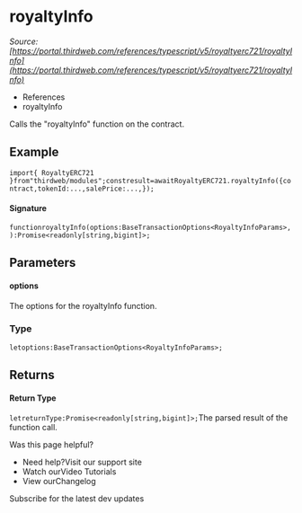 # royaltyInfo

*Source: [https://portal.thirdweb.com/references/typescript/v5/royaltyerc721/royaltyInfo](https://portal.thirdweb.com/references/typescript/v5/royaltyerc721/royaltyInfo)*

* References
* royaltyInfo

Calls the "royaltyInfo" function on the contract.

## Example

`import{ RoyaltyERC721 }from"thirdweb/modules";constresult=awaitRoyaltyERC721.royaltyInfo({contract,tokenId:...,salePrice:...,});`
#### Signature

`functionroyaltyInfo(options:BaseTransactionOptions<RoyaltyInfoParams>,):Promise<readonly[string,bigint]>;`
## Parameters

#### options

The options for the royaltyInfo function.

### Type

`letoptions:BaseTransactionOptions<RoyaltyInfoParams>;`
## Returns

#### Return Type

`letreturnType:Promise<readonly[string,bigint]>;`The parsed result of the function call.

Was this page helpful?

* Need help?Visit our support site
* Watch ourVideo Tutorials
* View ourChangelog

Subscribe for the latest dev updates

